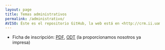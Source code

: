 ```yaml
---
layout: page
title: Temas administrativos
permalink: /administrativo/
AVISO: Éste es el repositorio GitHub, la web está en <http://crm.ii.uam.es/>
---
```



* Ficha de inscripción: [PDF](ficha_inscripcion.pdf), [ODT](ficha_inscripcion.odt) (la proporcionamos nosotros ya impresa)  

